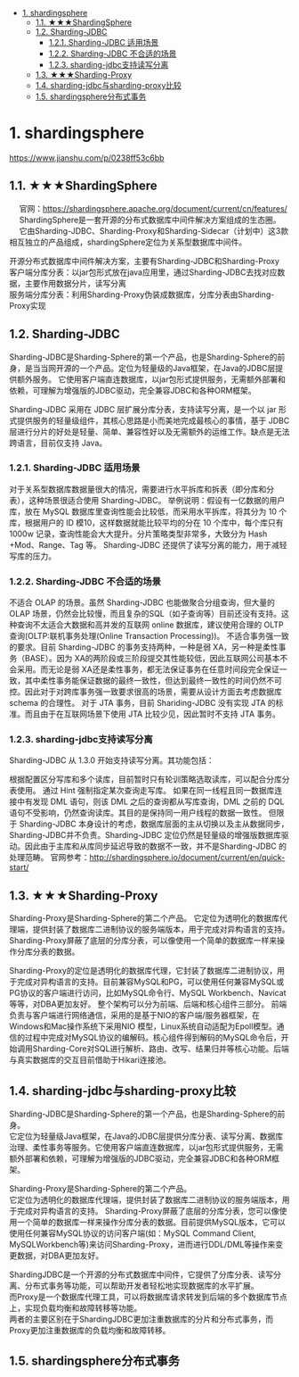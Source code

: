 
<!-- TOC -->

- [1. shardingsphere](#1-shardingsphere)
    - [1.1. ★★★ShardingSphere](#11-★★★shardingsphere)
    - [1.2. Sharding-JDBC](#12-sharding-jdbc)
        - [1.2.1. Sharding-JDBC 适用场景](#121-sharding-jdbc-适用场景)
        - [1.2.2. Sharding-JDBC 不合适的场景](#122-sharding-jdbc-不合适的场景)
        - [1.2.3. sharding-jdbc支持读写分离](#123-sharding-jdbc支持读写分离)
    - [1.3. ★★★Sharding-Proxy](#13-★★★sharding-proxy)
    - [1.4. sharding-jdbc与sharding-proxy比较](#14-sharding-jdbc与sharding-proxy比较)
    - [1.5. shardingsphere分布式事务](#15-shardingsphere分布式事务)

<!-- /TOC -->


# 1. shardingsphere
<!-- 
系列文章
https://blog.csdn.net/linzhefeng89/category_10701422.html?utm_source=BWXQ_bottombtn&spm=1001.2101.3001.4225
ShardingSphere内核原理 
https://mp.weixin.qq.com/s/hPJHCKcptRYvKQPZRz6Tdg
-->


https://www.jianshu.com/p/0238ff53c6bb

## 1.1. ★★★ShardingSphere
&emsp; 官网：https://shardingsphere.apache.org/document/current/cn/features/   
&emsp; ShardingSphere是一套开源的分布式数据库中间件解决方案组成的生态圈。   
&emsp; 它由Sharding-JDBC、Sharding-Proxy和Sharding-Sidecar（计划中）这3款相互独立的产品组成，shardingSphere定位为关系型数据库中间件。  

开源分布式数据库中间件解决方案，主要有Sharding-JDBC和Sharding-Proxy   
客户端分库分表：以jar包形式放在java应用里，通过Sharding-JDBC去找对应数据，主要作用数据分片，读写分离   
服务端分库分表：利用Sharding-Proxy伪装成数据库，分库分表由Sharding-Proxy实现   

## 1.2. Sharding-JDBC

<!-- 
sharding-jdbc与Sharding-Proxy
https://www.jianshu.com/p/20c0d4114632
-->
Sharding-JDBC是Sharding-Sphere的第一个产品，也是Sharding-Sphere的前身，是当当网开源的一个产品。定位为轻量级的Java框架，在Java的JDBC层提供额外服务。 它使用客户端直连数据库，以jar包形式提供服务，无需额外部署和依赖，可理解为增强版的JDBC驱动，完全兼容JDBC和各种ORM框架。  

Sharding-JDBC 采用在 JDBC 层扩展分库分表，支持读写分离，是一个以 jar 形式提供服务的轻量级组件，其核心思路是小而美地完成最核心的事情，基于 JDBC 层进行分片的好处是轻量、简单、兼容性好以及无需额外的运维工作。缺点是无法跨语言，目前仅支持 Java。


### 1.2.1. Sharding-JDBC 适用场景
对于关系型数据库数据量很大的情况，需要进行水平拆库和拆表（即分库和分表），这种场景很适合使用 Sharding-JDBC。
举例说明：假设有一亿数据的用户库，放在 MySQL 数据库里查询性能会比较低，而采用水平拆库，将其分为 10 个库，根据用户的 ID 模10，这样数据就能比较平均的分在 10 个库中，每个库只有 1000w 记录，查询性能会大大提升。分片策略类型非常多，大致分为 Hash +Mod、Range、Tag 等。
Sharding-JDBC 还提供了读写分离的能力，用于减轻写库的压力。


### 1.2.2. Sharding-JDBC 不合适的场景
不适合 OLAP 的场景。虽然 Sharding-JDBC 也能做聚合分组查询，但大量的 OLAP 场景，仍然会比较慢，而且复杂的SQL（如子查询等）目前还没有支持。这种查询不太适合大数据和高并发的互联网 online 数据库，建议使用合理的 OLTP 查询(OLTP:联机事务处理(Online Transaction Processing))。
不适合事务强一致的要求。目前 Sharding-JDBC 的事务支持两种，一种是弱 XA，另一种是柔性事务（BASE）。因为 XA的两阶段或三阶段提交其性能较低，因此互联网公司基本不会采用。而无论是弱 XA还是柔性事务，都无法保证事务在任意时间段完全保证一致，其中柔性事务能保证数据的最终一致性，但达到最终一致性的时间仍然不可控。因此对于对跨库事务强一致要求很高的场景，需要从设计方面去考虑数据库schema 的合理性。
对于 JTA 事务，目前 Shariding-JDBC 没有实现 JTA 的标准。而且由于在互联网场景下使用 JTA 比较少见，因此暂时不支持 JTA 事务。



### 1.2.3. sharding-jdbc支持读写分离
Sharding-JDBC 从 1.3.0 开始支持读写分离。其功能包括：

根据配置区分写库和多个读库，目前暂时只有轮训策略选取读库，可以配合分库分表使用。
通过 Hint 强制指定某次查询走写库。
如果在同一线程且同一数据库连接中有发现 DML 语句，则该 DML 之后的查询都从写库查询，DML 之前的 DQL 语句不受影响，仍然查询读库。其目的是保持同一用户线程的数据一致性。
但限于 Sharding-JDBC 本身设计的考虑，数据库层面的主从切换以及主从数据同步，Sharding-JDBC并不负责。Sharding-JDBC 定位仍然是轻量级的增强版数据库驱动。因此由于主库和从库同步延迟导致的数据不一致，并不是Sharding-JDBC 的处理范畴。
官网参考：http://shardingsphere.io/document/current/en/quick-start/


## 1.3. ★★★Sharding-Proxy
Sharding-Proxy是Sharding-Sphere的第二个产品。 它定位为透明化的数据库代理端，提供封装了数据库二进制协议的服务端版本，用于完成对异构语言的支持。 Sharding-Proxy屏蔽了底层的分库分表，可以像使用一个简单的数据库一样来操作分库分表的数据。  

Sharding-Proxy的定位是透明化的数据库代理，它封装了数据库二进制协议，用于完成对异构语言的支持。目前兼容MySQL和PG，可以使用任何兼容MySQL或PG协议的客户端进行访问，比如MySQL命令行、MySQL Workbench、Navicat等等，对DBA更加友好。
整个架构可以分为前端、后端和核心组件三部分。
前端负责与客户端进行网络通信，采用的是基于NIO的客户端/服务器框架，在Windows和Mac操作系统下采用NIO 模型，Linux系统自动适配为Epoll模型。通信的过程中完成对MySQL协议的编解码。核心组件得到解码的MySQL命令后，开始调用Sharding-Core对SQL进行解析、路由、改写、结果归并等核心功能。后端与真实数据库的交互目前借助于Hikari连接池。

## 1.4. sharding-jdbc与sharding-proxy比较
Sharding-JDBC是Sharding-Sphere的第一个产品，也是Sharding-Sphere的前身。  
它定位为轻量级Java框架，在Java的JDBC层提供分库分表、读写分离、数据库治理、柔性事务等服务。它使用客户端直连数据库，以jar包形式提供服务，无需额外部署和依赖，可理解为增强版的JDBC驱动，完全兼容JDBC和各种ORM框架。  

Sharding-Proxy是Sharding-Sphere的第二个产品。  
它定位为透明化的数据库代理端，提供封装了数据库二进制协议的服务端版本，用于完成对异构语言的支持。
Sharding-Proxy屏蔽了底层的分库分表，您可以像使用一个简单的数据库一样来操作分库分表的数据。目前提供MySQL版本，它可以使用任何兼容MySQL协议的访问客户端(如：MySQL Command Client, MySQLWorkbench等)来访问Sharding-Proxy，进而进行DDL/DML等操作来变更数据，对DBA更加友好。  

ShardingJDBC是一个开源的分布式数据库中间件，它提供了分库分表、读写分离、分布式事务等功能，可以帮助开发者轻松地实现数据库的水平扩展。    
而Proxy是一个数据库代理工具，可以将数据库请求转发到后端的多个数据库节点上，实现负载均衡和故障转移等功能。    
两者的主要区别在于ShardingJDBC更加注重数据库的分片和分布式事务，而Proxy更加注重数据库的负载均衡和故障转移。  


## 1.5. shardingsphere分布式事务  

<!--
https://shardingsphere.apache.org/document/legacy/4.x/document/cn/manual/sharding-jdbc/usage/transaction/#%E9%85%8D%E7%BD%AEspring-boot%E7%9A%84%E4%BA%8B%E5%8A%A1%E7%AE%A1%E7%90%86%E5%99%A8
-->





